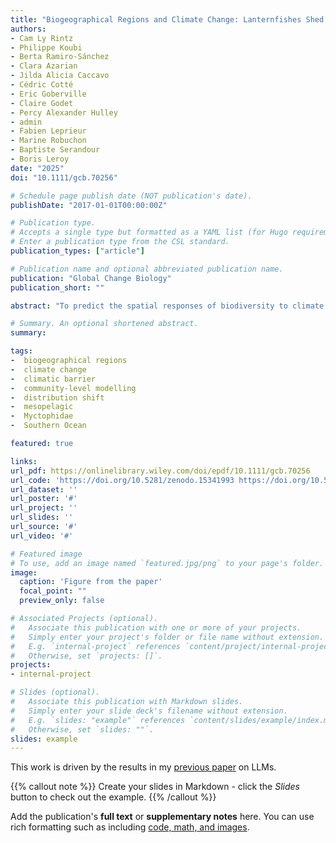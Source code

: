 ```yaml
---
title: "Biogeographical Regions and Climate Change: Lanternfishes Shed Light on the Role of Climatic Barriers in the Southern Ocean"
authors:
- Cam Ly Rintz
- Philippe Koubi
- Berta Ramiro-Sánchez
- Clara Azarian
- Jilda Alicia Caccavo
- Cédric Cotté 
- Eric Goberville
- Claire Godet
- Percy Alexander Hulley
- admin
- Fabien Leprieur
- Marine Robuchon
- Baptiste Serandour
- Boris Leroy
date: "2025"
doi: "10.1111/gcb.70256"

# Schedule page publish date (NOT publication's date).
publishDate: "2017-01-01T00:00:00Z"

# Publication type.
# Accepts a single type but formatted as a YAML list (for Hugo requirements).
# Enter a publication type from the CSL standard.
publication_types: ["article"]

# Publication name and optional abbreviated publication name.
publication: "Global Change Biology"
publication_short: ""

abstract: "To predict the spatial responses of biodiversity to climate change, studies typically rely on species-specific approaches, such as species distribution models. In this study, we propose an alternative methodology that investigates the collective response of species groups by modelling biogeographical regions. Biogeographical regions are areas defined by homogeneous species compositions and separated by barriers to dispersal. When climate acts as such a barrier, species within the same region are expected to respond similar to changing climatic conditions, enabling the prediction of entire region shifts in response to future climate scenarios. We applied this approach to the Southern Ocean, which exhibits sharp climatic transitions known as oceanic fronts, focusing on the mesopelagic lanternfishes (family Myctophidae). We compiled occurrence data for 115 lanternfish species from 1950 onwards and employed a network-based analysis to identify two major biogeographical regions: a southern and a subtropical region. These regions were found to be distinct, with minimal overlap in species distributions along the temperature gradient and a separation around 8°C, indicating that temperature likely acts as a climatic barrier. Using an ensemble modelling approach, we projected the response of these regions to future temperature changes under various climate scenarios. Our results suggest a circumpolar expansion of the subtropical region and a contraction of the southern region, with the Southern Ocean becoming a cul-de-sac for southern species. Ultimately, our results suggest that when support is found for the climatic barrier hypothesis, community-level models from a ‘group first, then predict’ strategy may effectively predict future shifts in species assemblages."

# Summary. An optional shortened abstract.
summary: 

tags:
-  biogeographical regions
-  climate change
-  climatic barrier
-  community-level modelling
-  distribution shift
-  mesopelagic
-  Myctophidae
-  Southern Ocean

featured: true

links:
url_pdf: https://onlinelibrary.wiley.com/doi/epdf/10.1111/gcb.70256
url_code: 'https://doi.org/10.5281/zenodo.15341993 https://doi.org/10.5281/zenodo.15295380 https://doi.org/10.5281/zenodo.15306956'
url_dataset: ''
url_poster: '#'
url_project: ''
url_slides: ''
url_source: '#'
url_video: '#'

# Featured image
# To use, add an image named `featured.jpg/png` to your page's folder. 
image:
  caption: 'Figure from the paper'
  focal_point: ""
  preview_only: false

# Associated Projects (optional).
#   Associate this publication with one or more of your projects.
#   Simply enter your project's folder or file name without extension.
#   E.g. `internal-project` references `content/project/internal-project/index.md`.
#   Otherwise, set `projects: []`.
projects:
- internal-project

# Slides (optional).
#   Associate this publication with Markdown slides.
#   Simply enter your slide deck's filename without extension.
#   E.g. `slides: "example"` references `content/slides/example/index.md`.
#   Otherwise, set `slides: ""`.
slides: example
---
```


This work is driven by the results in my [previous paper](/publication/conference-paper/) on LLMs.

{{% callout note %}}
Create your slides in Markdown - click the *Slides* button to check out the example.
{{% /callout %}}

Add the publication's **full text** or **supplementary notes** here. You can use rich formatting such as including [code, math, and images](https://docs.hugoblox.com/content/writing-markdown-latex/).
